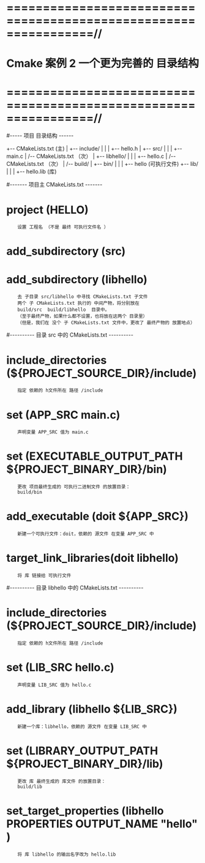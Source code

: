

# ================================================================//
#               Cmake 案例 2 一个更为完善的 目录结构
# ================================================================//


#----- 项目 目录结构 ------


+-- CMakeLists.txt   (主)
|
+-- include/
|    |
|    +-- hello.h
|
+-- src/
|    |
|    +-- main.c
|    /-- CMakeLists.txt  （次）
|
+-- libhello/
|    |
|    +-- hello.c
|    /-- CMakeLists.txt  （次）
|
/-- build/
    |
    +-- bin/
    |    |
    |    +-- hello    (可执行文件)
    +-- lib/
    |    |
    |    +-- hello.lib  (库)


#------- 项目主 CMakeLists.txt -------

# project (HELLO)
        设置 工程名 （不是 最终 可执行文件名 ）
# add_subdirectory (src)
# add_subdirectory (libhello)
        去 子目录 src/libhello 中寻找 CMakeLists.txt 子文件
        两个 子 CMakeLists.txt 执行的 中间产物，将分别放在 
        build/src  build/libhello  目录中。
        （至于最终产物，如果什么都不设置，也将放在这两个 目录里）
        （但是，我们在 没个 子 CMakeLists.txt 文件中，更改了 最终产物的 放置地点）


#---------- 目录 src 中的 CMakeLists.txt ----------

# include_directories (${PROJECT_SOURCE_DIR}/include)
        指定 依赖的 h文件所在 路径 /include 
# set (APP_SRC main.c)
        声明变量 APP_SRC 值为 main.c
# set (EXECUTABLE_OUTPUT_PATH ${PROJECT_BINARY_DIR}/bin)
        更改 项目最终生成的 可执行二进制文件 的放置目录：
        build/bin 
# add_executable (doit ${APP_SRC})
        新建一个可执行文件：doit，依赖的 源文件 在变量 APP_SRC 中
# target_link_libraries(doit libhello)
        将 库 链接给 可执行文件

#---------- 目录 libhello 中的 CMakeLists.txt ----------

# include_directories (${PROJECT_SOURCE_DIR}/include)
        指定 依赖的 h文件所在 路径 /include 
# set (LIB_SRC hello.c)
        声明变量 LIB_SRC 值为 hello.c
# add_library (libhello ${LIB_SRC})
        新建一个库：libhello，依赖的 源文件 在变量 LIB_SRC 中
# set (LIBRARY_OUTPUT_PATH ${PROJECT_BINARY_DIR}/lib)
        更改 库 最终生成的 库文件 的放置目录：
        build/lib
# set_target_properties (libhello PROPERTIES OUTPUT_NAME "hello" )
        将 库 libhello 的输出名字改为 hello.lib



